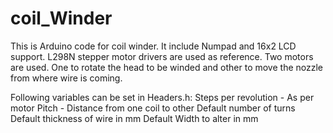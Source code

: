 # coil_Winder
This is Arduino code for coil winder. 
It include Numpad and 16x2 LCD support. L298N stepper motor drivers are used as reference.
Two motors are used. One to rotate the head to be winded and other to move the nozzle from where wire is coming.

Following variables can be set in Headers.h:
Steps per revolution - As per motor
Pitch - Distance from one coil to other
Default number of turns
Default thickness of wire in mm
Default Width to alter in mm
